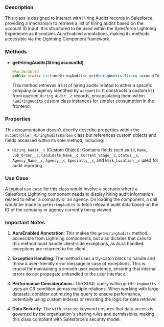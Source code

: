 ### Description
This class is designed to interact with Hiring Audits records in Salesforce, providing a mechanism to retrieve a list of hiring audits based on the account ID input. It is structured to be used within the Salesforce Lightning Experience as it contains AuraEnabled annotations, making its methods accessible via the Lightning Component framework.

### Methods

- **getHiringAudits(String accountId)**
   
   ```java
   @AuraEnabled
   public static List<nuHiringAudits> getHiringAudits(String accountId)
   ```

   This method retrieves a list of hiring audits related to either a specific company or agency identified by `accountId`. It constructs a custom list from queried `Hiring_Audit__c` records, encapsulating them within `nuHiringAudits` custom class instances for simpler consumption in the frontend.

### Properties
This documentation doesn't directly describe properties within the `nuController_HiringAuditsKanban` class but references custom objects and fields accessed within its sole method, including:

- `Hiring_Audit__c` (Custom Object): Contains fields such as `Id`, `Name`, `Job_Order__c`, `Candidate_Name__c`, `Current_Stage__c`, `Status__c`, `Agency_Name__c`, `Agency__c`, `Specialty__c`, and `Work_Location__c` used for audit reporting.

### Use Case
A typical use case for this class would involve a scenario where a Salesforce Lightning component needs to display hiring audit information related to either a company or an agency. On loading the component, a call would be made to `getHiringAudits` to fetch relevant audit data based on the ID of the company or agency currently being viewed.

### Important Notes
1. **AuraEnabled Annotation**: This makes the `getHiringAudits` method accessible from Lightning components, but also dictates that calls to this method must handle client-side exceptions, as Aura handled exceptions are returned to the client.
   
2. **Exception Handling**: The method uses a try-catch block to handle and throw a user-friendly error message in case of exceptions. This is crucial for maintaining a smooth user experience, ensuring that internal errors do not propagate unhandled to the user interface.

3. **Performance Considerations**: The SOQL query within `getHiringAudits` uses an OR condition across multiple relations. When working with large datasets, consider optimizing the query to ensure performance, potentially using custom indexes or revisiting the logic for data retrieval.
   
4. **Data Security**: The `with sharing` keyword ensures that data access is governed by the organization's sharing rules and permissions, making this class compliant with Salesforce's security model.